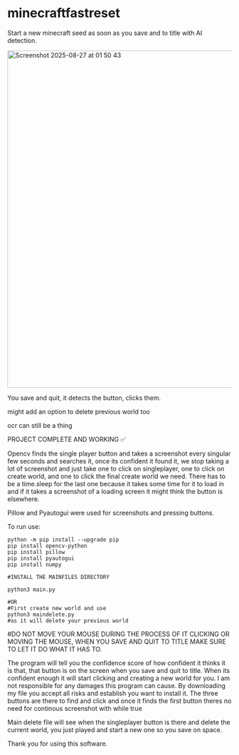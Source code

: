 # minecraftfastreset
Start a new minecraft seed as soon as you save and to title with AI detection. 

<img width="1408" height="757" alt="Screenshot 2025-08-27 at 01 50 43" src="https://github.com/user-attachments/assets/38f22e9e-ec70-4a4e-8a28-f62e7d0a52f9" />

You save and quit, it detects the button, clicks them.

might add an option to delete previous world too

ocr can still be a thing

PROJECT COMPLETE AND WORKING ✅

Opencv finds the single player button and takes a screenshot every singular few seconds and searches it, once its confident it found it, we stop taking a lot of screenshot and just take one to click on singleplayer, one to click on create world, and one to click the final create world we need. There has to be a time.sleep for the last one because it takes some time for it to load in and if it takes a screenshot of a loading screen it might think the button is elsewhere.

Pillow and Pyautogui were used for screenshots and pressing buttons.

To run use:
```
python -m pip install --upgrade pip
pip install opencv-python 
pip install pillow
pip install pyautogui
pip install numpy

#INSTALL THE MAINFILES DIRECTORY

python3 main.py

#OR
#First create new world and use
python3 maindelete.py
#as it will delete your previous world
```


#DO NOT MOVE YOUR MOUSE DURING THE PROCESS OF IT CLICKING OR MOVING THE MOUSE, WHEN YOU SAVE AND QUIT TO TITLE MAKE SURE TO LET IT DO WHAT IT HAS TO. 

The program will tell you the confidence score of how confident it thinks it is that, that button is on the screen when you save and quit to title. When its confident enough it will start clicking and creating a new world for you. I am not responsible for any damages this program can cause. By downloading my file you accept all risks and establish you want to install it.
The three buttons are there to find and click and once it finds the first button theres no need for continous screenshot with while true

Main delete file will see when the singleplayer button is there and delete the current world, you just played and start a new one so you save on space.


Thank you for using this software.

